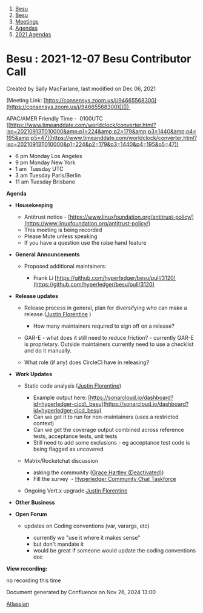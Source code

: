 1. [Besu](index.html)
2. [Besu](Besu_22151173.html)
3. [Meetings](Meetings_22153838.html)
4. [Agendas](Agendas_22153868.html)
5. [2021 Agendas](2021-Agendas_22154808.html)

# Besu : 2021-12-07 Besu Contributor Call

Created by Sally MacFarlane, last modified on Dec 06, 2021

(Meeting Link: ⁨[https://consensys.zoom.us/j/94665568300](https://consensys.zoom.us/j/94665568300)[⁩]()) 

APAC/AMER Friendly Time -  0100UTC ([https://www.timeanddate.com/worldclock/converter.html?iso=20210913T010000&amp;p1=224&amp;p2=179&amp;p3=1440&amp;p4=195&amp;p5=47](https://www.timeanddate.com/worldclock/converter.html?iso=20210913T010000&p1=224&p2=179&p3=1440&p4=195&p5=47))

- 6 pm Monday Los Angeles
- 9 pm Monday New York
- 1 am  Tuesday UTC
- 3 am Tuesday Paris/Berlin
- 11 am Tuesday Brisbane

**Agenda**

- **Housekeeping**
  
  - Antitrust notice - [https://www.linuxfoundation.org/antitrust-policy/](https://www.linuxfoundation.org/antitrust-policy/)
  - This meeting is being recorded
  - Please Mute unless speaking
  - If you have a question use the raise hand feature
- **General Announcements**
  
  - Proposed additional maintainers: 
    
    - Frank Li [https://github.com/hyperledger/besu/pull/3120](https://github.com/hyperledger/besu/pull/3120)
- **Release updates**
  
  - Release process in general, plan for diversifying who can make a release.([Justin Florentine](https://lf-hyperledger.atlassian.net/wiki/people/712020:71871f91-9632-4415-9d78-780eb53fd275?ref=confluence) )
    
    - How many maintainers required to sign off on a release?
  - GAR-E - what does it still need to reduce friction? - currently GAR-E is proprietary. Outside maintainers currently need to use a checklist and do it manually.
  - What role (if any) does CircleCI have in releasing?
- **Work Updates**
  
  - Static code analysis ([Justin Florentine](https://lf-hyperledger.atlassian.net/wiki/people/712020:71871f91-9632-4415-9d78-780eb53fd275?ref=confluence))
    
    - Example output here: [https://sonarcloud.io/dashboard?id=hyperledger-cicd\_besu](https://sonarcloud.io/dashboard?id=hyperledger-cicd_besu)
    - Can we get it to run for non-maintainers (uses a restricted context)
    - Can we get the coverage output combined across reference tests, acceptance tests, unit tests
    - Still need to add some exclusions - eg acceptance test code is being flagged as uncovered
  - Matrix/Rocketchat discussion
    
    - asking the community ([Grace Hartley (Deactivated)](https://lf-hyperledger.atlassian.net/wiki/people/5c3e0cd1ff324728a1db2448?ref=confluence))
    - Fill the survey  - [Hyperledger Community Chat Taskforce](https://lf-hyperledger.atlassian.net/wiki/spaces/TF/pages/20873773/Hyperledger+Community+Chat+Taskforce)
  - Ongoing Vert.x upgrade [Justin Florentine](https://lf-hyperledger.atlassian.net/wiki/people/712020:71871f91-9632-4415-9d78-780eb53fd275?ref=confluence)
- **Other Business**
- **Open Forum**
  
  - updates on Coding conventions (var, varargs, etc)
    
    - currently we "use it where it makes sense"
    - but don't mandate it
    - would be great if someone would update the coding conventions doc

**View recording:**

no recording this time

Document generated by Confluence on Nov 26, 2024 13:00

[Atlassian](http://www.atlassian.com/)
